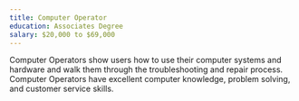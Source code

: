 ```yaml
---
title: Computer Operator
education: Associates Degree
salary: $20,000 to $69,000
---
```

Computer Operators show users how to use their computer systems and hardware and walk them through the troubleshooting and repair process. Computer Operators have excellent computer knowledge, problem solving, and customer service skills.